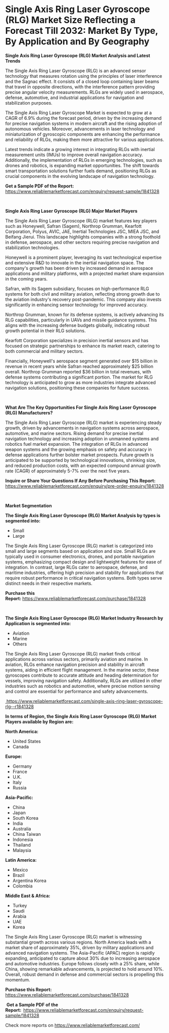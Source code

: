 <p><h1>Single Axis Ring Laser Gyroscope (RLG) Market Size Reflecting a Forecast Till 2032: Market By Type, By Application and By Geography</h1></p><p><strong>Single Axis Ring Laser Gyroscope (RLG) Market Analysis and Latest Trends</strong></p>
<p><p>The Single Axis Ring Laser Gyroscope (RLG) is an advanced sensor technology that measures rotation using the principles of laser interference and the Sagnac effect. It consists of a closed loop containing laser beams that travel in opposite directions, with the interference pattern providing precise angular velocity measurements. RLGs are widely used in aerospace, defense, automotive, and industrial applications for navigation and stabilization purposes.</p><p>The Single Axis Ring Laser Gyroscope Market is expected to grow at a CAGR of 6.9% during the forecast period, driven by the increasing demand for precise navigation systems in modern aircraft and the rising adoption of autonomous vehicles. Moreover, advancements in laser technology and miniaturization of gyroscopic components are enhancing the performance and reliability of RLGs, making them more attractive for various applications. </p><p>Latest trends indicate a growing interest in integrating RLGs with inertial measurement units (IMUs) to improve overall navigation accuracy. Additionally, the implementation of RLGs in emerging technologies, such as drones and robotics, is expanding market opportunities. The shift towards smart transportation solutions further fuels demand, positioning RLGs as crucial components in the evolving landscape of navigation technology.</p></p>
<p><strong>Get a Sample PDF of the Report:&nbsp;</strong> <a href="https://www.reliablemarketforecast.com/enquiry/request-sample/1841328?utm_campaign=2949&utm_medium=2&utm_source=Github&utm_content=ia&utm_term=12042025&utm_id=single-axis-ring-laser-gyroscope-rlg">https://www.reliablemarketforecast.com/enquiry/request-sample/1841328</a></p>
<p>&nbsp;</p>
<p><strong>Single Axis Ring Laser Gyroscope (RLG) Major Market Players</strong></p>
<p><p>The Single Axis Ring Laser Gyroscope (RLG) market features key players such as Honeywell, Safran (Sagem), Northrop Grumman, Kearfott Corporation, Polyus, AVIC, JAE, Inertial Technologies JSC, MIEA JSC, and Beifang Jierui. This landscape highlights companies with a strong foothold in defense, aerospace, and other sectors requiring precise navigation and stabilization technologies.</p><p>Honeywell is a prominent player, leveraging its vast technological expertise and extensive R&D to innovate in the inertial navigation space. The company's growth has been driven by increased demand in aerospace applications and military platforms, with a projected market share expansion in the coming years.</p><p>Safran, with its Sagem subsidiary, focuses on high-performance RLG systems for both civil and military aviation, reflecting strong growth due to the aviation industry's recovery post-pandemic. This company also invests significantly in enhancing sensor technology for improved accuracy.</p><p>Northrop Grumman, known for its defense systems, is actively advancing its RLG capabilities, particularly in UAVs and missile guidance systems. This aligns with the increasing defense budgets globally, indicating robust growth potential in their RLG solutions.</p><p>Kearfott Corporation specializes in precision inertial sensors and has focused on strategic partnerships to enhance its market reach, catering to both commercial and military sectors.</p><p>Financially, Honeywell's aerospace segment generated over $15 billion in revenue in recent years while Safran reached approximately $25 billion overall. Northrop Grumman reported $36 billion in total revenues, with defense systems contributing a significant portion. The market for RLG technology is anticipated to grow as more industries integrate advanced navigation solutions, positioning these companies for future success.</p></p>
<p>&nbsp;</p>
<p><strong>What Are The Key Opportunities For Single Axis Ring Laser Gyroscope (RLG) Manufacturers?</strong></p>
<p><p>The Single Axis Ring Laser Gyroscope (RLG) market is experiencing steady growth, driven by advancements in navigation systems across aerospace, automotive, and marine sectors. Rising demand for precise inertial navigation technology and increasing adoption in unmanned systems and robotics fuel market expansion. The integration of RLGs in advanced weapon systems and the growing emphasis on safety and accuracy in defense applications further bolster market prospects. Future growth is anticipated to be supported by technological innovations, shrinking size, and reduced production costs, with an expected compound annual growth rate (CAGR) of approximately 5-7% over the next five years.</p></p>
<p><strong>Inquire or Share Your Questions If Any Before Purchasing This Report:</strong> <a href="https://www.reliablemarketforecast.com/enquiry/pre-order-enquiry/1841328?utm_campaign=2949&utm_medium=2&utm_source=Github&utm_content=ia&utm_term=12042025&utm_id=single-axis-ring-laser-gyroscope-rlg">https://www.reliablemarketforecast.com/enquiry/pre-order-enquiry/1841328</a></p>
<p>&nbsp;</p>
<p><strong>Market Segmentation</strong></p>
<p><strong>The Single Axis Ring Laser Gyroscope (RLG) Market Analysis by types is segmented into:</strong></p>
<p><ul><li>Small</li><li>Large</li></ul></p>
<p><p>The Single Axis Ring Laser Gyroscope (RLG) market is categorized into small and large segments based on application and size. Small RLGs are typically used in consumer electronics, drones, and portable navigation systems, emphasizing compact design and lightweight features for ease of integration. In contrast, large RLGs cater to aerospace, defense, and maritime industries, offering high precision and stability for applications that require robust performance in critical navigation systems. Both types serve distinct needs in their respective markets.</p></p>
<p><strong>Purchase this Report:&nbsp;</strong><a href="https://www.reliablemarketforecast.com/purchase/1841328?utm_campaign=2949&utm_medium=2&utm_source=Github&utm_content=ia&utm_term=12042025&utm_id=single-axis-ring-laser-gyroscope-rlg">https://www.reliablemarketforecast.com/purchase/1841328</a></p>
<p>&nbsp;</p>
<p><strong>The Single Axis Ring Laser Gyroscope (RLG) Market Industry Research by Application is segmented into:</strong></p>
<p><ul><li>Aviation</li><li>Marine</li><li>Others</li></ul></p>
<p><p>The Single Axis Ring Laser Gyroscope (RLG) market finds critical applications across various sectors, primarily aviation and marine. In aviation, RLGs enhance navigation precision and stability in aircraft systems, aiding in efficient flight management. In the marine sector, these gyroscopes contribute to accurate attitude and heading determination for vessels, improving navigation safety. Additionally, RLGs are utilized in other industries such as robotics and automotive, where precise motion sensing and control are essential for performance and safety advancements.</p></p>
<p><a href="https://www.reliablemarketforecast.com/single-axis-ring-laser-gyroscope-rlg--r1841328?utm_campaign=2949&utm_medium=2&utm_source=Github&utm_content=ia&utm_term=12042025&utm_id=single-axis-ring-laser-gyroscope-rlg">&nbsp;https://www.reliablemarketforecast.com/single-axis-ring-laser-gyroscope-rlg--r1841328</a></p>
<p><strong>In terms of Region, the Single Axis Ring Laser Gyroscope (RLG) Market Players available by Region are:</strong></p>
<p>
    <p> <strong> North America: </strong>
        <ul>
            <li>United States</li>
            <li>Canada</li>
        </ul>
        </p> 
    <p> <strong> Europe: </strong>
        <ul>
            <li>Germany</li>
            <li>France</li>
            <li>U.K.</li>
            <li>Italy</li>
            <li>Russia</li>
        </ul>
        </p> 
    <p> <strong> Asia-Pacific: </strong>
        <ul>
            <li>China</li>
            <li>Japan</li>
            <li>South Korea</li>
            <li>India</li>
            <li>Australia</li>
            <li>China Taiwan</li>
            <li>Indonesia</li>
            <li>Thailand</li>
            <li>Malaysia</li>
        </ul>
        </p> 
    <p> <strong> Latin America: </strong>
        <ul>
            <li>Mexico</li>
            <li>Brazil</li>
            <li>Argentina Korea</li>
            <li>Colombia</li>
        </ul>
        </p> 
    <p> <strong> Middle East & Africa: </strong>
        <ul>
            <li>Turkey</li>
            <li>Saudi</li>
            <li>Arabia</li>
            <li>UAE</li>
            <li>Korea</li>
        </ul>
    </p>
    </p>
<p><p>The Single Axis Ring Laser Gyroscope (RLG) market is witnessing substantial growth across various regions. North America leads with a market share of approximately 35%, driven by military applications and advanced navigation systems. The Asia-Pacific (APAC) region is rapidly expanding, anticipated to capture about 30% due to increasing aerospace and automotive industries. Europe follows closely with a 25% share, while China, showing remarkable advancements, is projected to hold around 10%. Overall, robust demand in defense and commercial sectors is propelling this momentum.</p></p>
<p><strong>Purchase this Report: </strong><a href="https://www.reliablemarketforecast.com/purchase/1841328?utm_campaign=2949&utm_medium=2&utm_source=Github&utm_content=ia&utm_term=12042025&utm_id=single-axis-ring-laser-gyroscope-rlg">https://www.reliablemarketforecast.com/purchase/1841328</a></p>
<p>&nbsp;<strong>Get a Sample PDF of the Report:&nbsp;&nbsp;</strong><a href="https://www.reliablemarketforecast.com/enquiry/request-sample/1841328?utm_campaign=2949&utm_medium=2&utm_source=Github&utm_content=ia&utm_term=12042025&utm_id=single-axis-ring-laser-gyroscope-rlg">https://www.reliablemarketforecast.com/enquiry/request-sample/1841328</a></p>
<p><strong></strong></p>
<p>Check more reports on <a href="https://www.reliablemarketforecast.com/?utm_campaign=2949&utm_medium=2&utm_source=Github&utm_content=ia&utm_term=12042025&utm_id=single-axis-ring-laser-gyroscope-rlg">https://www.reliablemarketforecast.com/</a></p>